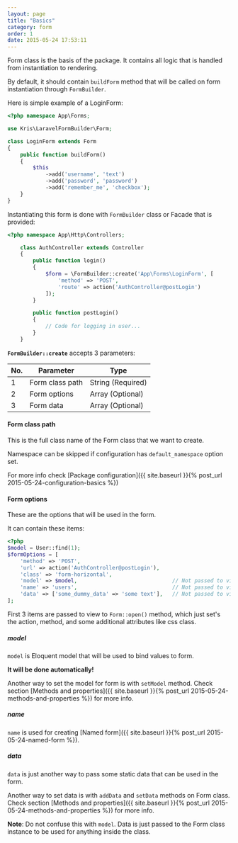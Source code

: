 ```yaml
---
layout: page
title: "Basics"
category: form
order: 1
date: 2015-05-24 17:53:11
---
```


Form class is the basis of the package. It contains all logic that is handled from instantiation to rendering.

By default, it should contain `buildForm` method that will be called on form instantiation through `FormBuilder`.

Here is simple example of a LoginForm:

```php
<?php namespace App\Forms;

use Kris\LaravelFormBuilder\Form;

class LoginForm extends Form
{
    public function buildForm()
    {
        $this
            ->add('username', 'text')
            ->add('password', 'password')
            ->add('remember_me', 'checkbox');
    }
}
````

Instantiating this form is done with `FormBuilder` class or Facade that is provided:

```php
<?php namespace App\Http\Controllers;

    class AuthController extends Controller
    {
        public function login()
        {
            $form = \FormBuilder::create('App\Forms\LoginForm', [
                'method' => 'POST',
                'route' => action('AuthController@postLogin')
            ]);
        }

        public function postLogin()
        {
            // Code for logging in user...
        }
    }
```

**`FormBuilder::create`** accepts 3 parameters:

|No.| Parameter       | Type              |
|---|-----------------|-------------------|
| 1 | Form class path | String (Required) |
| 2 | Form options    | Array  (Optional) |
| 3 | Form data       | Array  (Optional) |

#### Form class path
This is the full class name of the Form class that we want to create.

Namespace can be skipped if configuration has `default_namespace` option set.

For more info check [Package configuration]({{ site.baseurl }}{% post_url 2015-05-24-configuration-basics %})

#### Form options
These are the options that will be used in the form.

It can contain these items:

```php
<?php
$model = User::find(1);
$formOptions = [
    'method' => 'POST',
    'url' => action('AuthController@postLogin'),
    'class' => 'form-horizontal',
    'model' => $model,                              // Not passed to view, just used in form class
    'name' => 'users',                              // Not passed to view, just used in form class
    'data' => ['some_dummy_data' => 'some text'],   // Not passed to view, just used in form class
];
```

First 3 items are passed to view to `Form::open()` method, which just set's the action, method, and some additional attributes like css class.

##### model
`model` is Eloquent model that will be used to bind values to form.

**It will be done automatically!**

Another way to set the model for form is with `setModel` method.
Check section [Methods and properties]({{ site.baseurl }}{% post_url 2015-05-24-methods-and-properties %}) for more info.

##### name
`name` is used for creating [Named form]({{ site.baseurl }}{% post_url 2015-05-24-named-form %}).

##### data
`data` is just another way to pass some static data that can be used in the form.

Another way to set data is with `addData` and `setData` methods on Form class.
Check section [Methods and properties]({{ site.baseurl }}{% post_url 2015-05-24-methods-and-properties %}) for more info.

**Note**: Do not confuse this with `model`. Data is just passed to the Form class instance to be used for anything inside the class.
